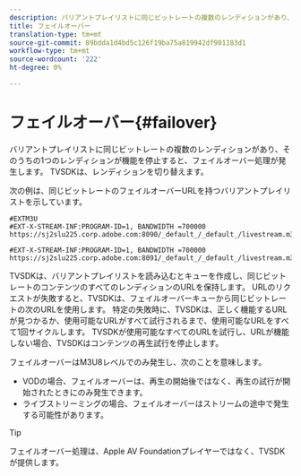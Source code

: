 ```yaml
---
description: バリアントプレイリストに同じビットレートの複数のレンディションがあり、そのうちの1つのレンディションが機能を停止すると、フェイルオーバー処理が発生します。 TVSDKは、レンディションを切り替えます。
title: フェイルオーバー
translation-type: tm+mt
source-git-commit: 89bdda1d4bd5c126f19ba75a819942df901183d1
workflow-type: tm+mt
source-wordcount: '222'
ht-degree: 0%

---
```



# フェイルオーバー{#failover}

バリアントプレイリストに同じビットレートの複数のレンディションがあり、そのうちの1つのレンディションが機能を停止すると、フェイルオーバー処理が発生します。 TVSDKは、レンディションを切り替えます。

次の例は、同じビットレートのフェイルオーバーURLを持つバリアントプレイリストを示しています。

```
#EXTM3U
#EXT-X-STREAM-INF:PROGRAM-ID=1, BANDWIDTH =700000
https://sj2slu225.corp.adobe.com:8090/_default_/_default_/livestream.m3u8   

#EXT-X-STREAM-INF:PROGRAM-ID=1, BANDWIDTH =700000
https://sj2slu225.corp.adobe.com:8091/_default_/_default_/livestream.m3u8
```

TVSDKは、バリアントプレイリストを読み込むとキューを作成し、同じビットレートのコンテンツのすべてのレンディションのURLを保持します。 URLのリクエストが失敗すると、TVSDKは、フェイルオーバーキューから同じビットレートの次のURLを使用します。 特定の失敗時に、TVSDKは、正しく機能するURLが見つかるか、使用可能なURLがすべて試行されるまで、使用可能なURLをすべて1回サイクルします。 TVSDKが使用可能なすべてのURLを試行し、URLが機能しない場合、TVSDKはコンテンツの再生試行を停止します。

フェイルオーバーはM3U8レベルでのみ発生し、次のことを意味します。

* VODの場合、フェイルオーバーは、再生の開始後ではなく、再生の試行が開始されたときにのみ発生できます。
* ライブストリーミングの場合、フェイルオーバーはストリームの途中で発生する可能性があります。

>[!TIP]
>
>フェイルオーバー処理は、Apple AV Foundationプレイヤーではなく、TVSDKが提供します。

